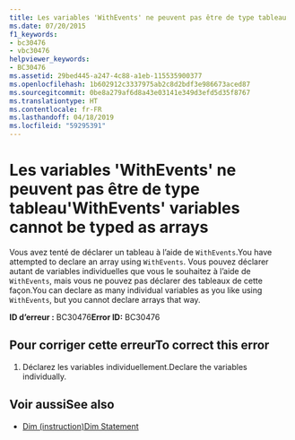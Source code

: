 ```yaml
---
title: Les variables 'WithEvents' ne peuvent pas être de type tableau
ms.date: 07/20/2015
f1_keywords:
- bc30476
- vbc30476
helpviewer_keywords:
- BC30476
ms.assetid: 29bed445-a247-4c88-a1eb-115535900377
ms.openlocfilehash: 1b602912c3337975ab2c8d2bdf3e986673aced87
ms.sourcegitcommit: 0be8a279af6d8a43e03141e349d3efd5d35f8767
ms.translationtype: HT
ms.contentlocale: fr-FR
ms.lasthandoff: 04/18/2019
ms.locfileid: "59295391"
---
```

# <a name="withevents-variables-cannot-be-typed-as-arrays"></a><span data-ttu-id="4c2b3-102">Les variables 'WithEvents' ne peuvent pas être de type tableau</span><span class="sxs-lookup"><span data-stu-id="4c2b3-102">'WithEvents' variables cannot be typed as arrays</span></span>
<span data-ttu-id="4c2b3-103">Vous avez tenté de déclarer un tableau à l’aide de `WithEvents`.</span><span class="sxs-lookup"><span data-stu-id="4c2b3-103">You have attempted to declare an array using `WithEvents`.</span></span> <span data-ttu-id="4c2b3-104">Vous pouvez déclarer autant de variables individuelles que vous le souhaitez à l’aide de `WithEvents`, mais vous ne pouvez pas déclarer des tableaux de cette façon.</span><span class="sxs-lookup"><span data-stu-id="4c2b3-104">You can declare as many individual variables as you like using `WithEvents`, but you cannot declare arrays that way.</span></span>  
  
 <span data-ttu-id="4c2b3-105">**ID d’erreur :** BC30476</span><span class="sxs-lookup"><span data-stu-id="4c2b3-105">**Error ID:** BC30476</span></span>  
  
## <a name="to-correct-this-error"></a><span data-ttu-id="4c2b3-106">Pour corriger cette erreur</span><span class="sxs-lookup"><span data-stu-id="4c2b3-106">To correct this error</span></span>  
  
1. <span data-ttu-id="4c2b3-107">Déclarez les variables individuellement.</span><span class="sxs-lookup"><span data-stu-id="4c2b3-107">Declare the variables individually.</span></span>  
  
## <a name="see-also"></a><span data-ttu-id="4c2b3-108">Voir aussi</span><span class="sxs-lookup"><span data-stu-id="4c2b3-108">See also</span></span>

- [<span data-ttu-id="4c2b3-109">Dim (instruction)</span><span class="sxs-lookup"><span data-stu-id="4c2b3-109">Dim Statement</span></span>](../../visual-basic/language-reference/statements/dim-statement.md)
